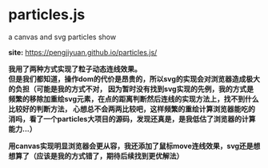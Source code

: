 # particles.js
a canvas and svg particles show    

__site:__ https://pengjiyuan.github.io/particles.js/ 

__我用了两种方式实现了粒子动态连线效果。__    
__但是我们都知道，操作dom的代价是昂贵的，所以svg的实现会对浏览器造成极大的负担（可能是我的方式不对，
因为暂时没有找到svg实现的先例，我的方式是频繁的移除加重绘svg元素，在点的距离判断然后连线的实现方法上，找不到什么比较好的判断方法，
心想总不会两两比较吧，这样频繁的重绘计算浏览器能吃的消吗，看了一个particles大项目的源码，发现还真是，是我低估了浏览器的计算能力...）__    

__用canvas实现明显浏览器会更从容，我还添加了鼠标move连线效果，svg还是想想算了（应该是我的方式错了，期待后续找到更优解法）__
